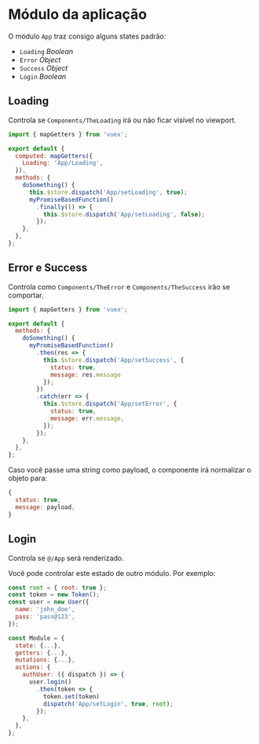 # Módulo da aplicação

O módulo `App` traz consigo alguns states padrão:

- `Loading` *Boolean*
- `Error` *Object*
- `Success` *Object*
- `Login` *Boolean*

## Loading

Controla se `Components/TheLoading` irá ou não ficar visível no viewport.

``` javascript
import { mapGetters } from 'vuex';

export default {
  computed: mapGetters({
    Loading: 'App/Loading',
  }),
  methods: {
    doSomething() {
      this.$store.dispatch('App/setLoading', true);
      myPromiseBasedFunction()
        .finally(() => {
          this.$store.dispatch('App/setLoading', false);
        });
    },
  },
};
```

## Error e Success

Controla como `Components/TheError` e `Components/TheSuccess` irão se comportar.

``` javascript
import { mapGetters } from 'vuex';

export default {
  methods: {
    doSomething() {
      myPromiseBasedFunction()
        .then(res => {
          this.$store.dispatch('App/setSuccess', {
            status: true,
            message: res.message
          });
        })
        .catch(err => {
          this.$store.dispatch('App/setError', {
            status: true,
            message: err.message,
          });
        });
    },
  },
};
```

Caso você passe uma string como payload, o componente irá normalizar o objeto para:
``` javascript
{
  status: true,
  message: payload,
}
```

## Login

Controla se `@/App` será renderizado.

Você pode controlar este estado de outro módulo. Por exemplo:
``` javascript
const root = { root: true };
const token = new Token();
const user = new User({
  name: 'john_doe',
  pass: 'pass@123',
});

const Module = {
  state: {...},
  getters: {...},
  mutations: {...},
  actions: {
    authUser: ({ dispatch }) => {
      user.login()
        .then(token => {
          token.set(token)
          dispatch('App/setLogin', true, root);
        });
    },
  },
};
```
